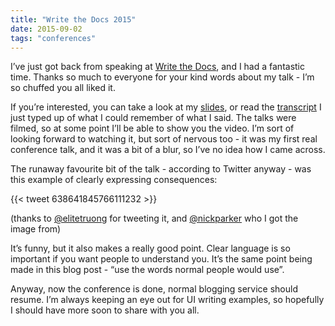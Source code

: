 ```yaml
---
title: "Write the Docs 2015"
date: 2015-09-02
tags: "conferences"
---
```


I’ve just got back from speaking at [Write the Docs](http://www.writethedocs.org/conf/eu/2015/), and I had a fantastic time. Thanks so much to everyone for your kind words about my talk - I’m so chuffed you all liked it. 

If you’re interested, you can take a look at my [slides](https://www.slideshare.net/BethAitman/before-the-docs-writing-for-user-interfaces), or read the [transcript](https://docs.google.com/document/d/1HTuKl4gSOcqdqYY72MK_frbTpHb73j_WnZN3HExp184/edit) I just typed up of what I could remember of what I said. The talks were filmed, so at some point I’ll be able to show you the video. I’m sort of looking forward to watching it, but sort of nervous too - it was my first real conference talk, and it was a bit of a blur, so I’ve no idea how I came across.

The runaway favourite bit of the talk - according to Twitter anyway - was this example of clearly expressing consequences:

{{< tweet 638641845766111232 >}}

(thanks to [@elitetruong](https://twitter.com/elitetruong) for tweeting it, and [@nickparker](https://twitter.com/nickparker) who I got the image from)

It’s funny, but it also makes a really good point. Clear language is so important if you want people to understand you. It’s the same point being made in this blog post - “use the words normal people would use”.

Anyway, now the conference is done, normal blogging service should resume. I’m always keeping an eye out for UI writing examples, so hopefully I should have more soon to share with you all.

<!-- https://uiwriting.tumblr.com/post/128200680939/write-the-docs-2015 -->

